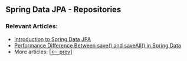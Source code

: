 ## Spring Data JPA - Repositories

### Relevant Articles: 
- [Introduction to Spring Data JPA](https://www.surya.com/the-persistence-layer-with-spring-data-jpa)
- [Performance Difference Between save() and saveAll() in Spring Data](https://www.surya.com/spring-data-save-saveall)
- More articles: [[<-- prev]](/spring-data-jpa-repo/)
